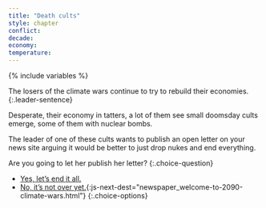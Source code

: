 ```yaml
---
title: "Death cults"
style: chapter
conflict: 
decade: 
economy: 
temperature: 
---
```


{% include variables %}

The losers of the climate wars continue to try to rebuild their economies.
{:.leader-sentence}

Desperate, their economy in tatters, a lot of them see small doomsday cults emerge, some of them with nuclear bombs.

The leader of one of these cults wants to publish an open letter on your news site arguing it would be better to just drop nukes and end everything.

Are you going to let her publish her letter?
{:.choice-question}

- [Yes, let’s end it all.](chapter_nukes.html)
- [No, it’s not over yet.](part-page_2090.html){:js-next-dest="newspaper_welcome-to-2090-climate-wars.html"}
{:.choice-options}
